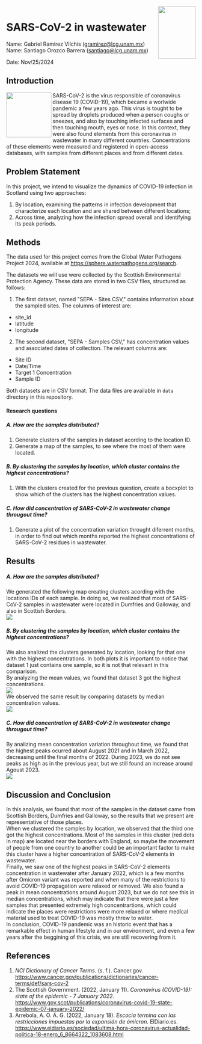 <img src="https://seeklogo.com/images/U/universidad-nacional-autonoma-de-mexico-unam-logo-004BCD00B1-seeklogo.com.png" width="100" height="140" align="right" />  

# SARS-CoV-2 in wastewater 
  
Name:  Gabriel Ramirez Vilchis (<gramirez@lcg.unam.mx>)  
Name:  Santiago Orozco Barrera (<santiago@lcg.unam.mx>)  
  

Date:  Nov/25/2024  

  
  
## Introduction  
  
<img src="https://upload.wikimedia.org/wikipedia/commons/thumb/8/82/SARS-CoV-2_without_background.png/220px-SARS-CoV-2_without_background.png" width="120" height="120" align="left" /> 

SARS-CoV-2 is the virus responsible of coronavirus disease 19 (COVID-19), which became a worlwide pandemic a few years ago. This virus is tought to be spread by droplets produced when a person coughs or sneezes, and also by touching infected surfaces and then touching mouth, eyes or nose. In this context, they were also found elements from this coronavirus in wastewater in many different countries. Concentrations of these elements were measured and registered in open-access databases, with samples from different places and from different dates. 


## Problem Statement

In this project, we intend to visualize the dynamics of COVID-19 infection in Scotland using two approaches:
1. By location, examining the patterns in infection development that characterize each location and are shared between different locations;
2. Across time, analyzing how the infection spread overall and identifying its peak periods.

## Methods

The data used for this project comes from the Global Water Pathogens Project 2024, available at https://sphere.waterpathogens.org/search.

The datasets we will use were collected by the Scottish Environmental Protection Agency. These data are stored in two CSV files, structured as follows:

1. The first dataset, named "SEPA - Sites CSV," contains information about the sampled sites. The columns of interest are:
- site_id
- latitude
- longitude

2. The second dataset, "SEPA - Samples CSV," has concentration values and associated dates of collection. The relevant columns are:
- Site ID
- Date/Time
- Target 1 Concentration
- Sample ID

Both datasets are in CSV format. The data files are available in `data` directory in this repository.

#### Research questions  
##### A. How are the samples distributed?   
1. Generate clusters of the samples in dataset acording to the location ID.    
2. Generate a map of the samples, to see where the most of them were located.  
  
##### B. By clustering the samples by location, which cluster contains the highest concentrations? 
1. With the clusters created for the previous question, create a bocxplot to show which of the clusters has the highest concentration values.  
  
##### C. How did concentration of SARS-CoV-2 in wastewater change througout time?  
1. Generate a plot of the concentration variation throught diferrent months, in order to find out which months reported the highest concentrations of SARS-CoV-2 residues in wastewater.  



## Results

##### A. How are the samples distributed?  
We generated the following map creating clusters acording with the locations IDs of each sample. In doing so, we realized that most of SARS-CoV-2 samples in wastewater were located in Dumfries and Galloway, and also in Scottish Borders.  
<img src="../results/map.png"/>  

##### B. By clustering the samples by location, which cluster contains the highest concentrations?  
We also analized the clusters generated by location, looking for that one with the highest concentrations. In both plots it is important to notice that dataset 1 just contains one sample, so it is not that relevant in this comparison.  
By analyzing the mean values, we found that dataset 3 got the highest concentrations.  
<img src="../results/cluster_analysis_mean.png"/>  
We observed the same result by comparing datasets by median concentration values.  
<img src="../results/cluster_analysis_median.png"/> 

##### C. How did concentration of SARS-CoV-2 in wastewater change througout time?  
By analizing mean concentration variation throughout time, we found that the highest peaks ocurred about August 2021 and in March 2022, decreasing until the final months of 2022. During 2023, we do not see peaks as high as in the previous year, but we still found an increase around Agoust 2023.  
<img src="../results/time_vs_concentration.png"/> 



## Discussion and Conclusion
In this analysis, we found that most of the samples in the dataset came from Scottish Borders, Dumfries and Galloway, so the results that we present are representative of those places.  
When we clustered the samples by location, we observed that the third one got the highest concentrations. Most of the samples in this cluster (red dots in map) are located near the borders with England, so maybe the movement of people from one country to another could be an important factor to make this cluster have a higher concentration of SARS-CoV-2 elements in wastewater.  
Finally, we saw one of the highest peaks in SARS-CoV-2 elements concentration in wastewater after January 2022, which is a few months after Omicron variant was reported and when many of the restrictions to avoid COVID-19 propagation were relaxed or removed. We also found a peak in mean concentrations around August 2023, but we do not see this in median concentrations, which may indicate that there were just a few samples that presented extremely high concentrartions, which could indicate the places were restrictions were more relaxed or where medical material used to treat COVID-19 was mostly threw to water.    
In conclusion, COVID-19 pandemic was an historic event that has a remarkable effect in human lifestyle and in our environment, and even a few years after the beggining of this crisis, we are still recovering from it.  


## References

1. _NCI Dictionary of Cancer Terms._ (s. f.). Cancer.gov. https://www.cancer.gov/publications/dictionaries/cancer-terms/def/sars-cov-2
2. The Scottish Government. (2022, January 11). _Coronavirus (COVID-19): state of the epidemic - 7 January 2022._ https://www.gov.scot/publications/coronavirus-covid-19-state-epidemic-07-january-2022/
3. Arrebola, A. O. Á. G. (2022, January 18). _Escocia termina con las restricciones impuestas por la expansión de ómicron._ ElDiario.es. https://www.eldiario.es/sociedad/ultima-hora-coronavirus-actualidad-politica-18-enero_6_8664322_1083608.html
